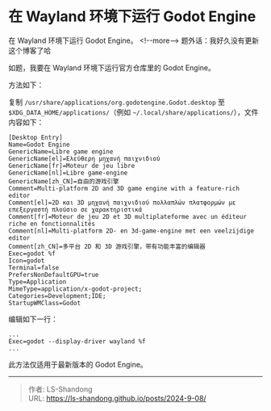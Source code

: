 # 在 Wayland 环境下运行 Godot Engine

在 Wayland 环境下运行 Godot Engine。
&lt;!--more--&gt;
题外话：我好久没有更新这个博客了哈

如题，我要在 Wayland 环境下运行官方仓库里的 Godot Engine。

方法如下：

复制 `/usr/share/applications/org.godotengine.Godot.desktop` 至 `$XDG_DATA_HOME/applications/`（例如 `~/.local/share/applications/`），文件内容如下：

```
[Desktop Entry]
Name=Godot Engine
GenericName=Libre game engine
GenericName[el]=Ελεύθερη μηχανή παιχνιδιού
GenericName[fr]=Moteur de jeu libre
GenericName[nl]=Libre game-engine
GenericName[zh_CN]=自由的游戏引擎
Comment=Multi-platform 2D and 3D game engine with a feature-rich editor
Comment[el]=2D και 3D μηχανή παιχνιδιού πολλαπλών πλατφορμών με επεξεργαστή πλούσιο σε χαρακτηριστικά
Comment[fr]=Moteur de jeu 2D et 3D multiplateforme avec un éditeur riche en fonctionnalités
Comment[nl]=Multi-platform 2D- en 3d-game-engine met een veelzijdige editor
Comment[zh_CN]=多平台 2D 和 3D 游戏引擎，带有功能丰富的编辑器
Exec=godot %f
Icon=godot
Terminal=false
PrefersNonDefaultGPU=true
Type=Application
MimeType=application/x-godot-project;
Categories=Development;IDE;
StartupWMClass=Godot

```
编辑如下一行：

```
...
Exec=godot --display-driver wayland %f
...

```

此方法仅适用于最新版本的 Godot Engine。


---

> 作者: LS-Shandong  
> URL: https://ls-shandong.github.io/posts/2024-9-08/  


